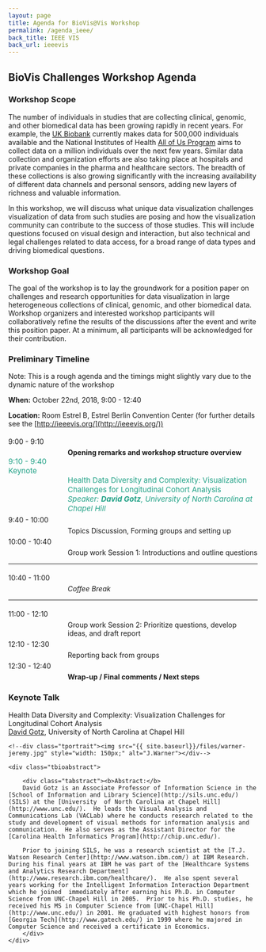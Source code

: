 ```yaml
---
layout: page
title: Agenda for BioVis@Vis Workshop
permalink: /agenda_ieee/
back_title: IEEE VIS
back_url: ieeevis
---
```


## BioVis Challenges Workshop Agenda

### Workshop Scope
The number of individuals in studies that are collecting clinical, genomic, and other biomedical data has been growing rapidly in recent years. For example, the [UK Biobank](https://www.ukbiobank.ac.uk/) currently makes data for 500,000 individuals available and the National Institutes of Health [All of Us Program](https://allofus.nih.gov/) aims to collect data on a million individuals over the next few years. Similar data collection and organization efforts are also taking place at hospitals and private companies in the pharma and healthcare sectors. The breadth of these collections is also growing significantly with the increasing availability of different data channels and personal sensors, adding new layers of richness and valuable information.

In this workshop, we will discuss what unique data visualization challenges visualization of data from such studies are posing and how the visualization community can contribute to the success of those studies. This will include questions focused on visual design and interaction, but also technical and legal challenges related to data access, for a broad range of data types and driving biomedical questions.

### Workshop Goal
The goal of the workshop is to lay the groundwork for a position paper on challenges and research opportunities for data visualization in large heterogeneous collections of clinical, genomic, and other biomedical data. Workshop organizers and interested workshop participants will collaboratively refine the results of the discussions after the event and write this position paper. At a minimum, all participants will be acknowledged for their contribution.


### Preliminary Timeline
Note: This is a rough agenda and the timings might slightly vary due to the dynamic nature of the workshop

**When:** October 22nd, 2018, 9:00 - 12:40

**Location:** Room Estrel B, Estrel Berlin Convention Center (for further details see the [http://ieeevis.org/](http://ieeevis.org/))

<a name="agenda"></a>
<div>
  <div class="sumTime" style="padding-top:5px;"> 9:00 - 9:10 </div>
    <div class="ttile" style="padding-left:120px; padding-top:5px;"> <b>Opening remarks and workshop structure overview</b></div>
</div>  

<div>
    <div class="sumTime2" style="font-size:15px;color:#21a186;">9:10 - 9:40</div>
    <div>
        <div class="sumContent" style="font-size:15px;color:#21a186;">Keynote</div>
        <div class="sumContent" style="padding-left:120px;font-size:15px;color:#21a186;">Health Data Diversity and Complexity: Visualization Challenges for Longitudinal Cohort Analysis</div>
          <div class="sumDetail" style="padding-left:120px;font-size:15px;color:#21a186;"><i> Speaker: <b> David Gotz</b>, University of North Carolina at Chapel Hill</i>
          </div>
    </div>
</div>

<div>
  <div class="sumTime" style="padding-top:5px;"> 9:40 - 10:00 </div>
    <div class="ttile" style="padding-left:120px; padding-top:5px;">Topics Discussion, Forming groups and setting up</div>
</div>  

<div>
  <div class="sumTime" style="padding-top:5px;"> 10:00 - 10:40 </div>
    <div class="ttile" style="padding-left:120px; padding-top:5px;">Group work Session 1: Introductions and outline questions</div>
</div>  

<hr>
<div>
  <div class="sumTime" style="padding-top:5px;"> 10:40 - 11:00 </div>
    <div class="ttile" style="padding-left:120px; padding-top:5px;"> <em>Coffee Break </em></div>
</div>  
<hr>

<div>
  <div class="sumTime" style="padding-top:5px;"> 11:00 - 12:10 </div>
    <div class="ttile" style="padding-left:120px; padding-top:5px;">Group work Session 2: Prioritize questions, develop ideas, and draft report
</div>
</div>  

<div>
  <div class="sumTime" style="padding-top:5px;"> 12:10 - 12:30 </div>
    <div class="ttile" style="padding-left:120px; padding-top:5px;">Reporting back from groups</div>
</div>

<div>
  <div class="sumTime" style="padding-top:5px;"> 12:30 - 12:40 </div>
    <div class="ttile" style="padding-left:120px; padding-top:5px;"><b>Wrap-up / Final comments / Next steps</b></div>
</div>


### Keynote Talk

<div class="talk">
    <div class="ttitle">Health Data Diversity and Complexity: Visualization Challenges for Longitudinal Cohort Analysis</div>
    <div><span class="tspeaker"><a href="">David Gotz</a></span>, <span>University of North Carolina at Chapel Hill</span></div>

    <!--div class="tportrait"><img src="{{ site.baseurl}}/files/warner-jeremy.jpg" style="width: 150px;" alt="J.Warner"></div-->

    <div class="tbioabstract">

        <div class="tabstract"><b>Abstract:</b>
        David Gotz is an Associate Professor of Information Science in the [School of Information and Library Science](http://sils.unc.edu/) (SILS) at the [University  of North Carolina at Chapel Hill](http://www.unc.edu/).  He leads the Visual Analysis and Communications Lab (VACLab) where he conducts research related to the study and development of visual methods for information analysis and communication.  He also serves as the Assistant Director for the [Carolina Health Informatics Program](http://chip.unc.edu/).
		
		Prior to joining SILS, he was a research scientist at the [T.J. Watson Research Center](http://www.watson.ibm.com/) at IBM Research.  During his final years at IBM he was part of the [Healthcare Systems and Analytics Research Department](http://www.research.ibm.com/healthcare/).  He also spent several years working for the Intelligent Information Interaction Department which he joined  immediately after earning his Ph.D. in Computer Science from UNC-Chapel Hill in 2005.  Prior to his Ph.D. studies, he received his MS in Computer Science from [UNC-Chapel Hill](http://www.unc.edu/) in 2001. He graduated with highest honors from [Georgia Tech](http://www.gatech.edu/) in 1999 where he majored in Computer Science and received a certificate in Economics.
        </div>
    </div>
</div>